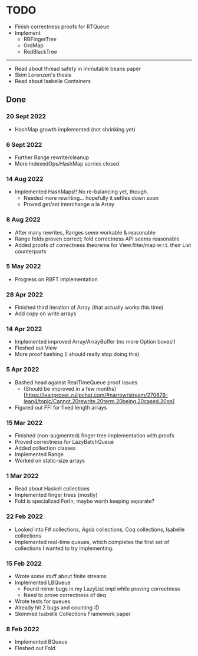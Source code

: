 # TODO

- Finish correctness proofs for RTQueue
- Implement
  - RBFingerTree
  - OrdMap
  - RedBlackTree
---
- Read about thread safety in immutable beans paper
- Skim Lorenzen's thesis
- Read about Isabelle Containers


## Done

### 20 Sept 2022
- HashMap growth implemented (not shrinking yet)

### 6 Sept 2022
- Further Range rewrite/cleanup
- More IndexedOps/HashMap sorries closed

### 14 Aug 2022
- Implemented HashMaps!! No re-balancing yet, though.
  - Needed more rewriting... hopefully it settles down soon
  - Proved get/set interchange a la Array

### 8 Aug 2022
- After many rewrites, Ranges seem workable & reasonable
- Range folds proven correct; fold correctness API seems reasonable
- Added proofs of correctness theorems for View.filter/map w.r.t. their List counterparts

### 5 May 2022
- Progress on RBFT implementation

### 28 Apr 2022
- Finished third iteration of Array (that actually works this time)
- Add copy on write arrays

### 14 Apr 2022
- Implemented improved Array/ArrayBuffer (no more Option boxes!)
- Fleshed out View
- More proof bashing (I should really stop doing this)

### 5 Apr 2022
- Bashed head against RealTimeQueue proof issues
  - (Should be improved in a few months)[https://leanprover.zulipchat.com/#narrow/stream/270676-lean4/topic/Cannot.20rewrite.20term.20being.20cased.20on]
- Figured out FFI for fixed length arrays


### 15 Mar 2022
- Finished (non-augmented) finger tree implementation with proofs
- Proved correctness for LazyBatchQueue
- Added collection classes
- Implemented Range
- Worked on static-size arrays

### 1 Mar 2022
- Read about Haskell collections
- Implemented finger trees (mostly)
- Fold is specialized ForIn, maybe worth keeping separate?

### 22 Feb 2022
- Looked into F# collections, Agda collections, Coq collections, Isabelle collections
- Implemented real-time queues, which completes the first set of collections I wanted to try implementing.

### 15 Feb 2022
- Wrote some stuff about finite streams
- Implemented LBQueue
  - Found minor bugs in my LazyList impl while proving correctness
  - Need to prove correctness of deq
- Wrote tests for queues
- Already hit 2 bugs and counting :D
- Skimmed Isabelle Collections Framework paper

### 8 Feb 2022
- Implemented BQueue
- Fleshed out Fold